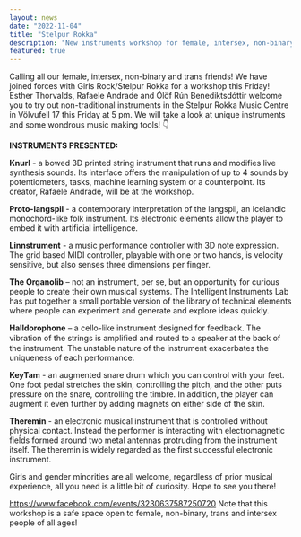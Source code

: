 ```yaml
---
layout: news
date: "2022-11-04"
title: "Stelpur Rokka"
description: "New instruments workshop for female, intersex, non-binary and trans friends!"
featured: true
---
```


<script>
import CaptionedImage from "../../components/Images/CaptionedImage.svelte"
</script>

Calling all our female, intersex, non-binary and trans friends! We have joined forces with Girls Rock/Stelpur Rokka for a workshop this Friday! Esther Thorvalds, Rafaele Andrade and Ólöf Rún Benediktsdóttir welcome you to try out non-traditional instruments in the Stelpur Rokka Music Centre in Völvufell 17 this Friday at 5 pm. We will take a look at unique instruments and some wondrous music making tools! 👇

<CaptionedImage
src="news/stelpurrokka1.jpg"
alt="Stelpur Rokka and ii lab"
caption="Girls rock collab with ii lab"/>

**INSTRUMENTS PRESENTED:**  

**Knurl** - a bowed 3D printed string instrument that runs and modifies live synthesis sounds. Its interface offers the manipulation of up to 4 sounds by potentiometers, tasks, machine learning system or a counterpoint. Its creator, Rafaele Andrade, will be at the workshop.

**Proto-langspil** - a contemporary interpretation of the langspil, an Icelandic monochord-like folk instrument. Its electronic elements allow the player to embed it with artificial intelligence.

**Linnstrument** - a music performance controller with 3D note expression. The grid based MIDI controller, playable with one or two hands, is velocity sensitive, but also senses three dimensions per finger.

**The Organolib** – not an instrument, per se, but an opportunity for curious people to create their own musical systems. The Intelligent Instruments Lab has put together a small portable version of the library of technical elements where people can experiment and generate and explore ideas quickly.

**Halldorophone** – a cello-like instrument designed for feedback. The vibration of the strings is ampliﬁed and routed to a speaker at the back of the instrument. The unstable nature of the instrument exacerbates the uniqueness of each performance.

**KeyTam** - an augmented snare drum which you can control with your feet. One foot pedal stretches the skin, controlling the pitch, and the other puts pressure on the snare, controlling the timbre. In addition, the player can augment it even further by adding magnets on either side of the skin.

**Theremin** - an electronic musical instrument that is controlled without physical contact. Instead the performer is interacting with electromagnetic fields formed around two metal antennas protruding from the instrument itself. The theremin is widely regarded as the first successful electronic instrument.

Girls and gender minorities are all welcome, regardless of prior musical experience, all you need is a little bit of curiosity. Hope to see you there!

https://www.facebook.com/events/3230637587250720
Note that this workshop is a safe space open to female, non-binary, trans and intersex people of all ages!

<CaptionedImage
src="news/stelpurrokka2.jpg"
alt="Stelpur Rokka and ii lab"
caption="Esther at ii lab"/>

<CaptionedImage
src="news/stelpurrokka3.jpg"
alt="Stelpur Rokka and ii lab"
caption="Rafaele at ii lab"/>
